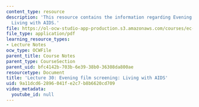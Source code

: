 ```yaml
---
content_type: resource
description: 'This resource contains the information regarding Evening film screening:
  Living with AIDS.'
file: https://ol-ocw-studio-app-production.s3.amazonaws.com/courses/ec-701j-d-lab-i-development-fall-2009/9a11dcd62896041fe2c7b8b6620cd709_MITEC_701JF09_lec30_nb.pdf
file_type: application/pdf
learning_resource_types:
- Lecture Notes
ocw_type: OCWFile
parent_title: Course Notes
parent_type: CourseSection
parent_uid: bfc4142b-703b-6e39-38b0-36308da800ae
resourcetype: Document
title: 'Lecture 30: Evening film screening: Living with AIDS'
uid: 9a11dcd6-2896-041f-e2c7-b8b6620cd709
video_metadata:
  youtube_id: null
---
```

